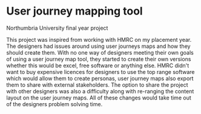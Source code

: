 # User journey mapping tool
Northumbria University final year project

This project was inspired from working with HMRC on my placement year. The designers had issues around using user journeys maps and how they should create them. With no one way of designers meeting their own goals of using a user journey map tool, they started to create their own versions whether this would be excel, free software or anything else. HMRC didn't want to buy expensive licences for designers to use the top range software which would allow them to create personas, user journey maps also export them to share with external stakeholders. The option to share the project with other designers was also a difficulty along with re-ranging the content layout on the user journey maps. All of these changes would take time out of the designers problem solving time.
